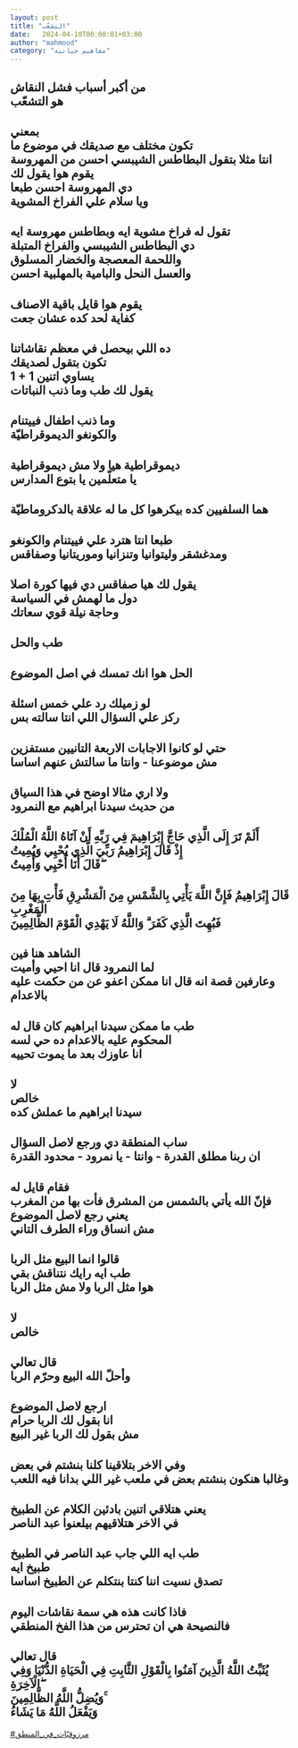 ```yaml
---
layout: post
title: "التشعّب"
date:   2024-04-10T00:00:01+03:00
author: "mahmoud"
category: "مفاهيم حياتيه"
---
```



من أكبر أسباب فشل النقاش  
هو التشعّب  
-  
بمعني  
تكون مختلف مع صديقك في موضوع ما  
انتا مثلا بتقول البطاطس الشيبسي احسن من
المهروسة  
يقوم هوا يقول لك  
دي المهروسة احسن طبعا  
ويا سلام علي الفراخ المشوية  
-  
تقول له فراخ مشوية ايه وبطاطس مهروسة ايه  
دي البطاطس الشيبسي والفراخ المتبلة  
واللحمة المعصجة والخضار المسلوق  
والعسل النحل والبامية بالمهلبية احسن  
-  
يقوم هوا قايل باقية الاصناف  
كفاية لحد كده عشان جعت  
-  
ده اللي بيحصل في معظم نقاشاتنا  
تكون بتقول لصديقك  
1 + 1 يساوي اتنين  
يقول لك طب وما ذنب النباتات  
-  
وما ذنب اطفال فييتنام  
والكونغو الديموقراطيّة  
-  
ديموقراطية هيا ولا مش ديموقراطية  
يا متعلّمين يا بتوع المدارس  
-  
هما السلفيين كده بيكرهوا كل ما له علاقة
بالدكروماطيّة  
-  
طبعا انتا هترد علي فييتنام والكونغو  
ومدغشقر وليتوانيا وتنزانيا وموريتانيا وصفاقس  
-  
يقول لك هيا صفاقس دي فيها كورة اصلا  
دول ما لهمش في السياسة  
وحاجة نيلة قوي سعاتك  
-  
طب والحل  
-  
الحل هوا انك تمسك في اصل الموضوع  
-  
لو زميلك رد علي خمس اسئلة  
ركز علي السؤال اللي انتا سالته بس  
-  
حتي لو كانوا الاجابات الاربعة التانيين مستفزين  
مش موضوعنا - وانتا ما سالتش عنهم اساسا  
-  
ولا اري مثالا اوضح في هذا السياق  
من حديث سيدنا ابراهيم مع النمرود  
-  
أَلَمْ تَرَ إِلَى الَّذِي حَاجَّ إِبْرَاهِيمَ فِي رَبِّهِ أَنْ آتَاهُ اللَّهُ
الْمُلْكَ  
إِذْ قَالَ إِبْرَاهِيمُ رَبِّيَ الَّذِي يُحْيِي وَيُمِيتُ  
قَالَ أَنَا أُحْيِي وَأُمِيتُ ۖ  
-  
قَالَ إِبْرَاهِيمُ فَإِنَّ اللَّهَ يَأْتِي بِالشَّمْسِ مِنَ الْمَشْرِقِ فَأْتِ بِهَا مِنَ
الْمَغْرِبِ  
فَبُهِتَ الَّذِي كَفَرَ ۗ وَاللَّهُ لَا يَهْدِي الْقَوْمَ الظَّالِمِينَ  
-  
الشاهد هنا فين  
لما النمرود قال انا احيي وأميت  
وعارفين قصة انه قال انا ممكن اعفو عن من حكمت عليه
بالاعدام  
-  
طب ما ممكن سيدنا ابراهيم كان قال له  
المحكوم عليه بالاعدام ده حي لسه  
انا عاوزك بعد ما يموت تحييه  
-  
لا  
خالص  
سيدنا ابراهيم ما عملش كده  
-  
ساب المنطقة دي ورجع لاصل السؤال  
ان ربنا مطلق القدرة - وانتا - يا نمرود - محدود
القدرة  
-  
فقام قايل له  
فإنّ الله يأتي بالشمس من المشرق فأت بها من
المغرب  
يعني رجع لاصل الموضوع  
مش انساق وراء الطرف التاني  
-  
قالوا انما البيع مثل الربا  
طب ايه رايك نتناقش بقي  
هوا مثل الربا ولا مش مثل الربا  
-  
لا  
خالص  
-  
قال تعالي  
وأحلّ الله البيع وحرّم الربا  
-  
ارجع لاصل الموضوع  
انا بقول لك الربا حرام  
مش بقول لك الربا غير البيع  
-  
وفي الاخر بتلاقينا كلنا بنشتم في بعض  
وغالبا هنكون بنشتم بعض في ملعب غير اللي بدانا فيه
اللعب  
-  
يعني هتلاقي اتنين بادئين الكلام عن الطبيخ  
في الاخر هتلاقيهم بيلعنوا عبد الناصر  
-  
طب ايه اللي جاب عبد الناصر في الطبيخ  
طبيخ ايه  
تصدق نسيت اننا كنتا بنتكلم عن الطبيخ اساسا  
-  
فاذا كانت هذه هي سمة نقاشات اليوم  
فالنصيحة هي ان تحترس من هذا الفخ المنطقي  
-  
قال تعالي  
يُثَبِّتُ اللَّهُ الَّذِينَ آمَنُوا بِالْقَوْلِ الثَّابِتِ فِي الْحَيَاةِ الدُّنْيَا وَفِي
الْآخِرَةِ ۖ  
وَيُضِلُّ اللَّهُ الظَّالِمِينَ ۚ  
وَيَفْعَلُ اللَّهُ مَا يَشَاءُ  
-  
[<u>\#مرزوقيّات\_في\_المنطق</u>](https://www.facebook.com/hashtag/مرزوقيّات_في_المنطق?source=feed_text)
